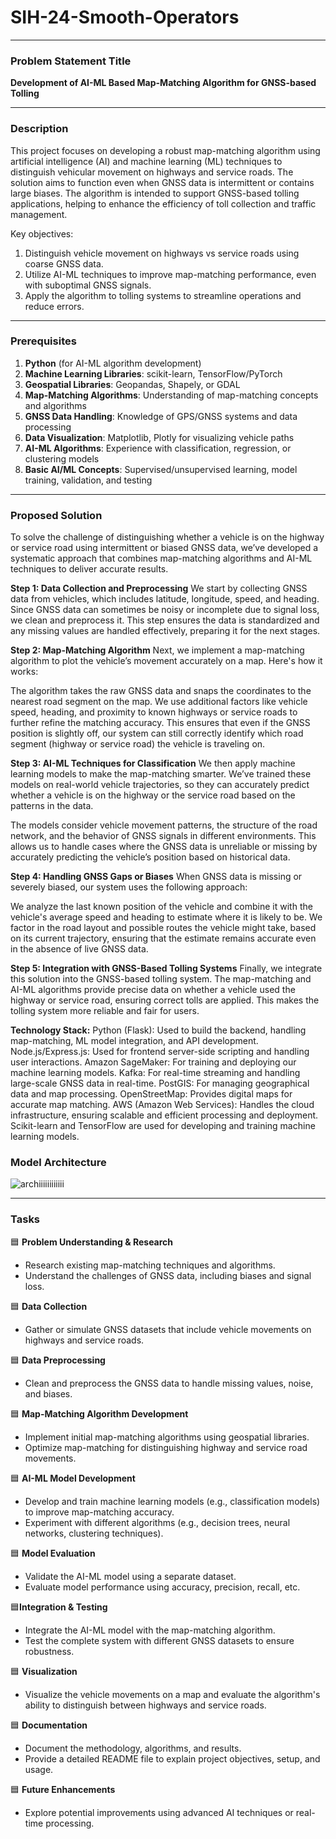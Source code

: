 # SIH-24-Smooth-Operators



---

### **Problem Statement Title**  
**Development of AI-ML Based Map-Matching Algorithm for GNSS-based Tolling**

---

### **Description**  
This project focuses on developing a robust map-matching algorithm using artificial intelligence (AI) and machine learning (ML) techniques to distinguish vehicular movement on highways and service roads. The solution aims to function even when GNSS data is intermittent or contains large biases. The algorithm is intended to support GNSS-based tolling applications, helping to enhance the efficiency of toll collection and traffic management.

Key objectives:
1. Distinguish vehicle movement on highways vs service roads using coarse GNSS data.
2. Utilize AI-ML techniques to improve map-matching performance, even with suboptimal GNSS signals.
3. Apply the algorithm to tolling systems to streamline operations and reduce errors.

---

### **Prerequisites**
1. **Python** (for AI-ML algorithm development)
2. **Machine Learning Libraries**: scikit-learn, TensorFlow/PyTorch
3. **Geospatial Libraries**: Geopandas, Shapely, or GDAL
4. **Map-Matching Algorithms**: Understanding of map-matching concepts and algorithms
5. **GNSS Data Handling**: Knowledge of GPS/GNSS systems and data processing
6. **Data Visualization**: Matplotlib, Plotly for visualizing vehicle paths
7. **AI-ML Algorithms**: Experience with classification, regression, or clustering models
8. **Basic AI/ML Concepts**: Supervised/unsupervised learning, model training, validation, and testing

---

### **Proposed Solution**
To solve the challenge of distinguishing whether a vehicle is on the highway or service road using intermittent or biased GNSS data, we’ve developed a systematic approach that combines map-matching algorithms and AI-ML techniques to deliver accurate results.

**Step 1: Data Collection and Preprocessing**
We start by collecting GNSS data from vehicles, which includes latitude, longitude, speed, and heading. Since GNSS data can sometimes be noisy or incomplete due to signal loss, we clean and preprocess it. This step ensures the data is standardized and any missing values are handled effectively, preparing it for the next stages.

**Step 2: Map-Matching Algorithm**
Next, we implement a map-matching algorithm to plot the vehicle’s movement accurately on a map. Here's how it works:

The algorithm takes the raw GNSS data and snaps the coordinates to the nearest road segment on the map.
We use additional factors like vehicle speed, heading, and proximity to known highways or service roads to further refine the matching accuracy.
This ensures that even if the GNSS position is slightly off, our system can still correctly identify which road segment (highway or service road) the vehicle is traveling on.

**Step 3: AI-ML Techniques for Classification**
We then apply machine learning models to make the map-matching smarter. We’ve trained these models on real-world vehicle trajectories, so they can accurately predict whether a vehicle is on the highway or the service road based on the patterns in the data.

The models consider vehicle movement patterns, the structure of the road network, and the behavior of GNSS signals in different environments.
This allows us to handle cases where the GNSS data is unreliable or missing by accurately predicting the vehicle’s position based on historical data.

**Step 4: Handling GNSS Gaps or Biases**
When GNSS data is missing or severely biased, our system uses the following approach:

We analyze the last known position of the vehicle and combine it with the vehicle's average speed and heading to estimate where it is likely to be.
We factor in the road layout and possible routes the vehicle might take, based on its current trajectory, ensuring that the estimate remains accurate even in the absence of live GNSS data.

**Step 5: Integration with GNSS-Based Tolling Systems**
Finally, we integrate this solution into the GNSS-based tolling system. The map-matching and AI-ML algorithms provide precise data on whether a vehicle used the highway or service road, ensuring correct tolls are applied. This makes the tolling system more reliable and fair for users.

**Technology Stack:**
Python (Flask): Used to build the backend, handling map-matching, ML model integration, and API development.
Node.js/Express.js: Used for frontend server-side scripting and handling user interactions.
Amazon SageMaker: For training and deploying our machine learning models.
Kafka: For real-time streaming and handling large-scale GNSS data in real-time.
PostGIS: For managing geographical data and map processing.
OpenStreetMap: Provides digital maps for accurate map matching.
AWS (Amazon Web Services): Handles the cloud infrastructure, ensuring scalable and efficient processing and deployment.
Scikit-learn and TensorFlow are used for developing and training machine learning models.

### **Model Architecture** 
![archiiiiiiiiiiii](https://github.com/user-attachments/assets/f55d53e0-f79a-444e-bb0a-a32462aecae5)


---

### **Tasks**

🟦 **Problem Understanding & Research**  
   - Research existing map-matching techniques and algorithms.  
   - Understand the challenges of GNSS data, including biases and signal loss.

🟦 **Data Collection**  
   - Gather or simulate GNSS datasets that include vehicle movements on highways and service roads.

🟦 **Data Preprocessing**  
   - Clean and preprocess the GNSS data to handle missing values, noise, and biases.

🟦 **Map-Matching Algorithm Development**  
   - Implement initial map-matching algorithms using geospatial libraries.  
   - Optimize map-matching for distinguishing highway and service road movements.

🟦 **AI-ML Model Development**  
   - Develop and train machine learning models (e.g., classification models) to improve map-matching accuracy.  
   - Experiment with different algorithms (e.g., decision trees, neural networks, clustering techniques).

🟦 **Model Evaluation**  
   - Validate the AI-ML model using a separate dataset.  
   - Evaluate model performance using accuracy, precision, recall, etc.

🟦**Integration & Testing**  
   - Integrate the AI-ML model with the map-matching algorithm.  
   - Test the complete system with different GNSS datasets to ensure robustness.

🟦 **Visualization**  
   - Visualize the vehicle movements on a map and evaluate the algorithm's ability to distinguish between highways and service roads.

🟦 **Documentation**  
   - Document the methodology, algorithms, and results.  
   - Provide a detailed README file to explain project objectives, setup, and usage.

🟦 **Future Enhancements**  
   - Explore potential improvements using advanced AI techniques or real-time processing.
